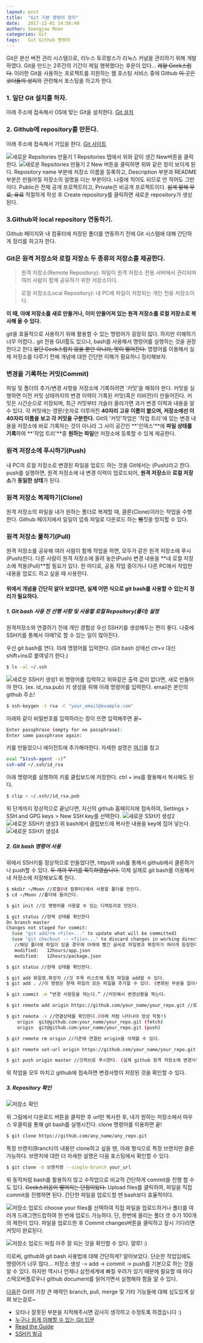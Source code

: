 ```yaml
---
layout: post
title:  "Git 기본 명령어 정리"
date:   2017-12-01 14:56:48
author: Seongjae Moon
categories: Git
tags:   Git Github 명령어
---
```


Git은 분산 버전 관리 시스템으로, 리누스 토르발스가 리눅스 커널을 관리하기 위해 개발하였다. Git을 만드는 2주간의 기간이 제일 행복했다는 후문이 있다... ~~레알 Geek스럽다.~~ 이러한 Git을 사용하는 프로젝트를 지원하는 웹 호스팅 서비스 중에 Github ~~이 곳은 코더들의 성지~~와 관련해서 포스팅을 하고자 한다.

### 1. 일단 Git 설치를 하자.

아래 주소에 접속해서 OS에 맞는 Git을 설치한다.
[Git 설치](https://git-scm.com/downloads)

### 2. Github에 repository를 만든다.

아래 주소에 접속해서 가입을 한다.
[Git 사이트](https://github.com/)

![새로운 Repsitories 만들기 1](/assets/uploads/GitNewBtn.jpg)
Repsitories 탭에서 위와 같이 생긴 New버튼을 클릭한다.
![새로운 Repsitories 만들기 2](/assets/uploads/GitCreateRepo.jpg)
New 버튼을 클릭하면 위와 같은 창이 보이게 된다. Repository name 부분에 저장소 이름을 등록하고, Description 부분과 README 부분은 만들어질 저장소의 설명을 다는 부분이다. 나중에 적어도 되므로 안 적어도 그만이다. Public은 전체 공개 프로젝트이고, Private은 비공개 프로젝트이다. ~~쉽게 말해 무료, 유료~~ 적절하게 작성 후 Create repository를 클릭하면 새로운 repository가 생성된다.

### 3.Github와 local repository 연동하기.

Github 페이지와 내 컴퓨터에 저장된 폴더를 연동하기 전에 Git 시스템에 대해 간단하게 정리를 하고자 한다.

### Git은 원격 저장소와 로컬 저장소 두 종류의 저장소를 제공한다.
> 원격 저장소(Remote Repository): 파일이 원격 저장소 전용 서버에서 관리되며 여러 사람이 함께 공유하기 위한 저장소이다.

> 로컬 저장소(Local Repository): 내 PC에 파일이 저장되는 개인 전용 저장소이다.

**이 때, 아예 저장소를 새로 만들거나, 이미 만들어져 있는 원격 저장소를 로컬 저장소로 복사해 올 수 있다.**

git을 효율적으로 사용하기 위해 활용할 수 있는 명령어가 굉장히 많다. 하지만 이해하기 너무 어렵다.. git 전용 GUI툴도 있으나, bash를 사용해서 명렁어를 실행하는 것을 권장한다고 한다.~~일단 Geek스럽지 않을 뿐만 아니라, 멋이 떨어진다.~~ 명령어를 이용해서 실제 저장소를 다루기 전에 개념에 대한 간단한 이해가 필요하니 정리해보자.

### 변경을 기록하는 커밋(Commit)
파일 및 폴더의 추가/변경 사항을 저장소에 기록하려면 '커밋'을 해줘야 한다. 커밋을 실행하면 이전 커밋 상태까지의 변경 이력이 기록된 커밋(혹은 리비전)이 만들어진다. 커밋은 시간순으로 저장되며, 최근 커밋부터 거슬러 올라가면 과거 변경 이력과 내용을 알 수 있다. 각 커밋에는 영문/숫자로 이루어진 **40자리 고유 이름이 붙으며, 저장소에선 이 40자리 이름을 보고 각 커밋을 구분한다.** Git의 '커밋'작업은 '작업 트리'에 있는 변경 내용을 저장소에 바로 기록하는 것이 아니라 그 사이 공간인 **'인덱스'**에 **파일 상태를 기록**하여 **'작업 트리'**중 **원하는 파일**만 저장소에 등록할 수 있게 제공한다.

### 원격 저장소에 푸시하기(Push)
내 PC의 로컬 저장소로 변경된 파일을 업로드 하는 것을 Git에서는 (Push)라고 한다. push를 실행하면, 원격 저장소에 내 변경 이력이 업로드되어, **원격 저장소**와 **로컬 저장소**가 **동일한 상태**가 된다.

### 원격 저장소 복제하기(Clone)
원격 저장소의 파일을 내가 원하는 폴더로 복제할 때, 클론(Clone)이라는 작업을 수행한다. Github 페이지에서 일일이 압축 파일로 다운로드 하는 ~~뻘~~짓을 방지할 수 있다.

### 원격 저장소 풀하기(Pull)
원격 저장소를 공유해 여러 사람이 함께 작업을 하면, 모두가 같은 원격 저장소에 푸시(Push)한다. 다른 사람이 원격 저장소에 올려 놓은(Push) 변경 내용을 **내 로컬 저장소에 적용(Pull)**할 필요가 있다. 한 마디로, 공동 작업 중이거나 다른 PC에서 작업한 내용을 업로드 하고 싶을 때 사용한다.

#### 위에서 개념을 간단히 알아 보았다면, 실제 어떤 식으로 git bash를 사용할 수 있는지 정리가 필요하다.

##### 1. Git bash 사용 전 선행 사항 및 사용할 로컬 Repository(폴더) 설정
원격저장소와 연결하기 전에 개인 경험상 우선 SSH키를 생성해두는 편이 좋다. 나중에 SSH키를 통해서 야매?로 할 수 있는 일이 많아진다.

우선 git bash를 연다. 아래 명령어를 입력한다. (Git bash 상에선 ctr+v 대신 shift+ins로 붙여넣기 한다.)
```bash
$ ls -al ~/.ssh
```
![새로운 SSH키 생성1](/assets/uploads/gitBashSSH.jpg)
위 명령어를 입력하고 위와같은 출력 값이 없다면, 새로 만들어야 한다. (ex. id_rsa.pub)
키 생성을 위해 아래 명령어를 입력한다. email은 본인의 github 주소!
```bash
$ ssh-keygen -t rsa -C "your_email@example.com"
```
아래와 같이 비밀번호를 입력하라는 창이 뜨면 입력해주면 끝~  
```bash
Enter passphrase (empty for no passphrase):
Enter same passphrase again:
```
키를 만들었으니 에이전트에 추가해야한다. 자세한 설명은 [여기](https://help.github.com/articles/generating-a-new-ssh-key-and-adding-it-to-the-ssh-agent)를 참고
```bash
eval “$(ssh-agent -s)”
ssh-add ~/.ssh/id_rsa
```
아래 명령어를 실행하여 키를 클립보드에 저장한다. ctrl + ins를 활용해서 복사해도 된다.
```bash
$ clip < ~/.ssh//id_rsa.pub
```
위 단계까지 정상적으로 끝났다면, 자신의 github 홈페이지에 접속하여, Settings > SSH and GPG keys > New SSH key를 선택한다.
![새로운 SSH키 생성2](/assets/uploads/githubSetting.jpg)  
![새로운 SSH키 생성3](/assets/uploads/githubSSH.jpg)
위 bash에서 클립보드에 복사한 내용을 key에 집어 넣는다.
![새로운 SSH키 생성4](/assets/uploads/gitSSHkey.jpg)
##### 2. Git bash 명령어 사용
위에서 SSH키를 정상적으로 만들었다면, https와 ssh를 통해서 github에서 클론하거나 push할 수 있다. ~~두 개의 무기를 획득하였습니다.~~
이제 실제로 git bash를 이용해서 내 저장소에 저장해보도록 한다.
```bash
$ mkdir ~/Moon //로컬(내 컴퓨터)에서 사용할 폴더를 만든다.
$ cd ~/Moon //폴더에 들어간다.
```
```bash
$ git init //깃 명령어를 사용할 수 있는 디렉토리로 만든다.
```
```bash
$ git status //현재 상태를 확인한다
On branch master
Changes not staged for commit:
  (use "git add/rm <file>..." to update what will be committed)
  (use "git checkout -- <file>..." to discard changes in working directory)
   //해당 폴더에 파일이 있을 경우에 아래에 빨간 글씨로 파일명과 확장자가 여러개 등장한다.
   modified:   12hours/app.json
   modified:   12hours/package.json
```
```bash
$ git status //현재 상태를 확인한다.
```
```bash
$ git add 화일명.확장자 //깃 주목 리스트에 특정 파일을 add할 수 있다.
$ git add . //이 명령은 현재 파일의 모든 파일을 추가할 수 있다. (변화된 부분을 알아서 추가해준다.)
```
```bash
$ git commit -m “변경 사항등을 적는다.” //커밋해서 변경상황을 찍는다.
```
```bash
$ git remote add origin https://github.com/your_name/your_repo.git //로컬과 github 원격 저장소를 연결한다.
```
```bash
$ git remote -v //연결상태를 확인한다.(아래 처럼 나타나야 정상 작동!)
	origin  git@github.com:your_name/your_repo.git (fetch)
	origin  git@github.com:your_name/your_repo.git (push)
```
```bash
$ git remote rm origin //기존에 연결된 origin을 삭제할 수 있다.
```
```bash
$ git remote set-url origin https://github.com/your_name/your_repo.git //연결된 url을 변경할 수 있다.
```
```bash
$ git push origin master //깃허브로 푸시한다. (실제 github 원격 저장소에 변경사항이 저장된다.)
```
위 작업을 모두 마치고 github에 접속하면 변경사항이 저장된 것을 확인할 수 있다.
##### 3. Repository 확인
![저장소 확인](/assets/uploads/gitMoon2.jpg)

위 그림에서 다운로드 버튼을 클릭한 후 url만 복사한 후, 내가 원하는 저장소에서 마우스 우클릭을 통해 git bash를 실행시킨다. clone 명령어를 이용하면 끝!
```bash
$ git clone https://github.com/any_name/any_repo.git
```
특정 브랜치(Branch)의 내용만 clone하고 싶을 땐, 아래 형식으로 특정 브랜치만 클론 가능하다. 브랜치에 대한 더 자세한 설명은 다음 포스팅에서 확인할 수 있다.
```bash
$ git clone -b 브랜치명 --single-branch your_url
```

위 동작처럼 bash를 활용하지 않고 수작업으로 비교적 간단하게 commit을 진행 할 수도 있다. ~~Geek스러움이 떨어지는 단점이있다.~~
Upload files를 클릭하여, 파일을 직접 commit을 진행하면 된다. 간단한 파일을 업로드할 땐 bash보다 효율적이다.  

![저장소 업로드](/assets/uploads/gitUpload.jpg)
choose your files를 선택하여 직접 파일을 업로드하거나 폴더를 여러개 드래그앤드랍하여 한 번에 업로드 가능하다.
단, 한번에 올리는 폴더 갯 수가 100개의 제한이 있다. 파일을 업로드한 후 Commit changes버튼을 클릭하고 잠시 기다리면 커밋이 완료된다.

![저장소 업로드 마침](/assets/uploads/gitUploadFinally.jpg)
아주 잘 되는 것을 확인할 수 있다. 얄루! :)

이로써, github와 git bash 사용법에 대해 간단하게? 알아보았다. 단순한 작업임에도 명령어가 너무 많다... 저장소 생성 -> add -> commit -> push를 기본으로 하는 것을 알 수 있다. 하지만 역시나 언제나 삼천세계에 빠질 우려가 있기 때문에 필요할 때 마다 스택오버플로우나 github document를 읽어가면서 실행해야 함을 알 수 있다.

[다음](https://seongjaemoon.github.io/git/2017/12/09/gitPrinciple2.html)은 Git의 가장 큰 매력인 branch, pull, merge 및 기타 기능들에 대해 심도있게 살펴 보는걸로~

* 오타나 잘못된 부분을 지적해주시면 감사히 생각하고 수정토록 하겠습니다 :)
* [누구나 쉽게 이해할 수 있는 Git 입문](https://backlog.com/git-tutorial/kr/intro/intro1_1.html)
* [Read the Guide](https://guides.github.com/activities/hello-world/)
* [SSH키 발급](http://nickjoit.tistory.com/94)
